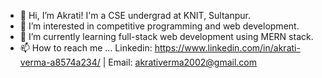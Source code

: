 - 👋 Hi, I’m Akrati! I'm a CSE undergrad at KNIT, Sultanpur.
- 👀 I’m interested in competitive programming and web development.
- 🌱 I’m currently learning full-stack web development using MERN stack.
- 📫 How to reach me ... Linkedin: https://www.linkedin.com/in/akrati-verma-a8574a234/ | Email: akrativerma2002@gmail.com 

<!---
blindaks/blindaks is a ✨ special ✨ repository because its `README.md` (this file) appears on your GitHub profile.
You can click the Preview link to take a look at your changes.
--->
